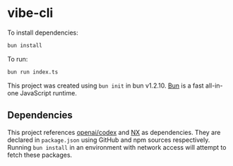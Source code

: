 # vibe-cli

To install dependencies:

```bash
bun install
```

To run:

```bash
bun run index.ts
```

This project was created using `bun init` in bun v1.2.10. [Bun](https://bun.sh) is a fast all-in-one JavaScript runtime.

## Dependencies

This project references [openai/codex](https://github.com/openai/codex) and
[NX](https://nx.dev/) as dependencies. They are declared in `package.json` using
GitHub and npm sources respectively. Running `bun install` in an environment
with network access will attempt to fetch these packages.

